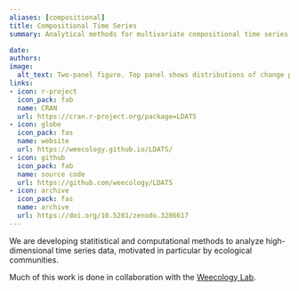 ```yaml
---
aliases: [compositional]
title: Compositional Time Series
summary: Analytical methods for multivariate compositional time series data.

date: 
authors: 
image:
  alt_text: Two-panel figure. Top panel shows distributions of change points, bottom panel shows time series of multivariate data.
links:
- icon: r-project
  icon_pack: fab
  name: CRAN
  url: https://cran.r-project.org/package=LDATS
- icon: globe
  icon_pack: fas
  name: website
  url: https://weecology.github.io/LDATS/
- icon: github
  icon_pack: fab
  name: source code
  url: https://github.com/weecology/LDATS
- icon: archive
  icon_pack: fas
  name: archive
  url: https://doi.org/10.5281/zenodo.3286617
---
```


We are developing statitistical and computational methods to analyze high-dimensional time series data, motivated in particular by ecological communities.

Much of this work is done in collaboration with the [Weecology Lab](https://www.weecology.org).